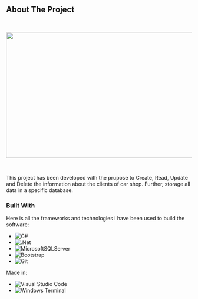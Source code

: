 ## About The Project

<br>
<p align="center">
<img src="https://i.imgur.com/d52MSIw.png" width="684" height="340" >
</p>
<br>

This project has been developed with the prupose to Create, Read, Update and Delete the information about the clients of car shop. Further, storage all data in a specific database.

### Built With

Here is all the frameworks and technologies i have been used to build the software: 

* ![C#](https://img.shields.io/badge/c%23-%2320232a.svg?style=for-the-badge&logo=c-sharp&logoColor=%23239120)
* ![.Net](https://img.shields.io/badge/.NET-5C2D91?style=for-the-badge&logo=.net&logoColor=white)
* ![MicrosoftSQLServer](https://img.shields.io/badge/Microsoft%20SQL%20Sever-%23c73432?style=for-the-badge&logo=microsoft%20sql%20server&logoColor=white)
* ![Bootstrap](https://img.shields.io/badge/bootstrap-%23563D7C.svg?style=for-the-badge&logo=bootstrap&logoColor=white)
* ![Git](https://img.shields.io/badge/git-%23F05033.svg?style=for-the-badge&logo=git&logoColor=white)

Made in: 

* ![Visual Studio Code](https://img.shields.io/badge/Visual%20Studio%20Code-%2320232a.svg?style=for-the-badge&logo=visual-studio-code&logoColor=0078d7)
* ![Windows Terminal](https://img.shields.io/badge/Windows%20Terminal-%2320232a.svg?style=for-the-badge&logo=windows-terminal&logoColor=%234D4D4D)
